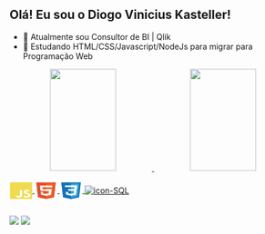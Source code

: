 ## Olá! Eu sou o Diogo Vinicius Kasteller!  

- 🔭 Atualmente sou Consultor de BI | Qlik
- 🌱 Estudando HTML/CSS/Javascript/NodeJs para migrar para Programação Web

<div align="center">
  <a href="https://github.com/DiogoKasteller">
  <img width="48%" height="180em" src="https://github-readme-stats.vercel.app/api?username=DiogoKasteller&show_icons=true&theme=dark&include_all_commits=true&count_private=true"/>
  <img width="48%" height="180em" src="https://github-readme-stats.vercel.app/api/top-langs/?username=DiogoKasteller&layout=compact&langs_count=7&theme=dark"/>
</div>

  <div style="display: inline_block"><br>
  <img align="center" alt="icon-Js" height="30" width="40" src="https://raw.githubusercontent.com/devicons/devicon/master/icons/javascript/javascript-plain.svg">
  <img align="center" alt="icon-HTML" height="30" width="40" src="https://raw.githubusercontent.com/devicons/devicon/master/icons/html5/html5-original.svg">
  <img align="center" alt="icon-CSS" height="30" width="40" src="https://raw.githubusercontent.com/devicons/devicon/master/icons/css3/css3-original.svg">
  <img align="center" alt="icon-SQL" height="30" width="40" src="https://cdn.jsdelivr.net/gh/devicons/devicon/icons/mysql/mysql-original.svg">
</div>
  
  ##
  
<div> 
  <a href = "mailto:diogokasteller@gmail.com"><img src="https://img.shields.io/badge/-Gmail-%23333?style=for-the-badge&logo=gmail&logoColor=white" target="_blank"></a>
  <a href="https://www.linkedin.com/in/diogo-kasteller-435189115/" target="_blank"><img src="https://img.shields.io/badge/-LinkedIn-%230077B5?style=for-the-badge&logo=linkedin&logoColor=white" target="_blank"></a> 
</div>

